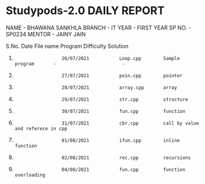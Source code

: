 # Studypods-2.0 DAILY REPORT
NAME - BHAWANA SANKHLA
BRANCH - IT
YEAR - FIRST YEAR
SP NO. - SP0234
MENTOR - JAINY JAIN

S.No.                     Date              File name        Program            Difficulty             Solution
1.                      26/07/2021           Loop.cpp        Sample program       -                        -
2.                      27/07/2021           poin.cpp        pointer 
3.                      28/07/2021           array.cpp       array 
4.                      29/07/2021           str.cpp         structure
5.                      30/07/2021           fun.cpp         function
6.                      31/07/2021           cbr.cpp         call by value and referece in cpp
7.                      01/08/2021           ifun.cpp        inline function
8.                      02/08/2021           rec.cpp         recursions    
9.                      04/08/2021           fun.cpp         function overloading
